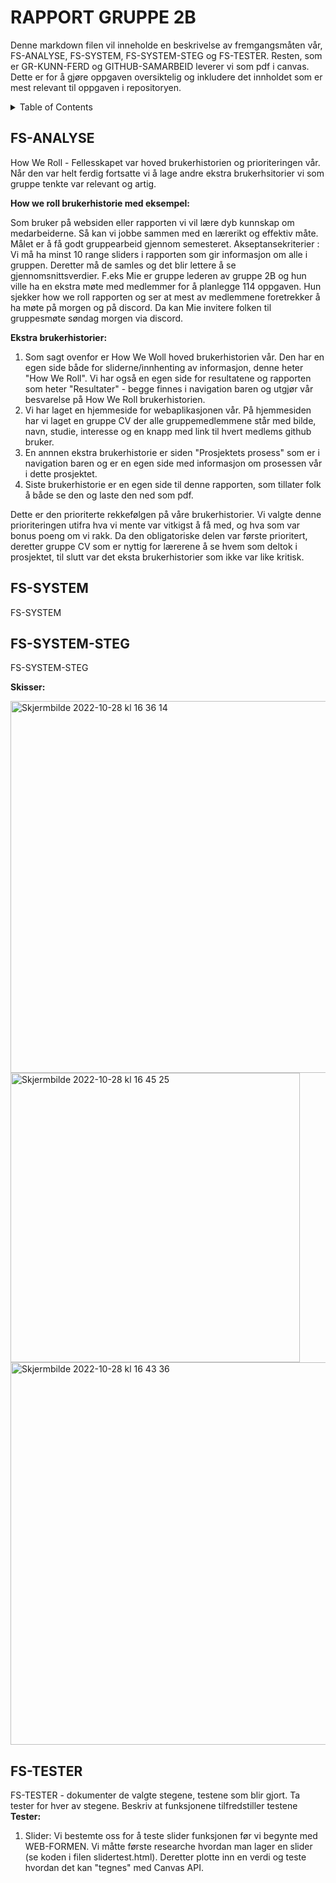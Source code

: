 # RAPPORT GRUPPE 2B #

Denne markdown filen vil inneholde en beskrivelse av fremgangsmåten vår, FS-ANALYSE, FS-SYSTEM, FS-SYSTEM-STEG og FS-TESTER. Resten, som er GR-KUNN-FERD og GITHUB-SAMARBEID leverer vi som pdf i canvas. Dette er for å gjøre oppgaven oversiktelig og inkludere det innholdet som er mest relevant til oppgaven i repositoryen. 


<!-- TABLE OF CONTENTS -->
<details>
  <summary>Table of Contents</summary>
  <ol>
    <li>
      <a href="#fs-analyse">FS-ANALYSE</a>
    <li><a href="#fs-system">FS-SYSTEM</a></li>
    <ul>
        <li><a href="#fs-system-steg">FS-SYSTEM-STEG</a></li>
      </ul>
    </li>
    <li><a href="#fs-tester">FS-TESTER</a></li>
    <li><a href="#nettsiden-vår">Nettsiden vår</a></li>
    <li><a href="#license">License</a></li>
    <li><a href="#contact">Contact</a></li>
    <li><a href="#acknowledgments">Acknowledgments</a></li>
  </ol>
</details>


<!-- FS-ANALYSE -->
## FS-ANALYSE
How We Roll - Fellesskapet var hoved brukerhistorien og prioriteringen vår. Når den var helt ferdig fortsatte vi å lage andre ekstra brukerhsitorier vi som gruppe tenkte var relevant og artig. 

__How we roll brukerhistorie med eksempel:__

Som bruker på websiden eller rapporten vi vil lære dyb kunnskap om medarbeiderne. Så kan vi jobbe sammen med en lærerikt og effektiv måte. Målet er å få godt gruppearbeid gjennom semesteret. 
Akseptansekriterier : Vi må ha minst 10 range sliders i rapporten som gir informasjon om alle i gruppen. Deretter må de samles og det blir lettere å se gjennomsnittsverdier.
F.eks Mie er gruppe lederen av gruppe 2B og hun ville ha en ekstra møte med medlemmer for å planlegge 114 oppgaven. Hun sjekker how we roll rapporten og ser at mest av medlemmene foretrekker å ha møte på morgen og på discord. Da kan Mie invitere folken til gruppesmøte søndag morgen via discord. 

__Ekstra brukerhistorier:__
1. Som sagt ovenfor er How We Woll hoved brukerhistorien vår. Den har en egen side både for sliderne/innhenting av informasjon, denne heter "How We Roll". Vi har også en egen side for resultatene og rapporten som heter "Resultater" - begge finnes i navigation baren og utgjør vår besvarelse på How We Roll brukerhistorien. 
2. Vi har laget en hjemmeside for webaplikasjonen vår. På hjemmesiden har vi laget en gruppe CV der alle gruppemedlemmene står med bilde, navn, studie, interesse og en knapp med link til hvert medlems github bruker. 
3. En annnen ekstra brukerhistorie er siden "Prosjektets prosess" som er i navigation baren og er en egen side med informasjon om prosessen vår i dette prosjektet.
4. Siste brukerhistorie er en egen side til denne rapporten, som tillater folk å både se den og laste den ned som pdf. 

Dette er den prioriterte rekkefølgen på våre brukerhistorier. Vi valgte denne prioriteringen utifra hva vi mente var vitkigst å få med, og hva som var bonus poeng om vi rakk. Da den obligatoriske delen var første prioritert, deretter gruppe CV som er nyttig for lærerene å se hvem som deltok i prosjektet, til slutt var det eksta brukerhistorier som ikke var like kritisk. 

<!-- FS-SYSTEM -->
## FS-SYSTEM
FS-SYSTEM 


## FS-SYSTEM-STEG
FS-SYSTEM-STEG

__Skisser:__


<img width="595" alt="Skjermbilde 2022-10-28 kl  16 36 14" src="https://user-images.githubusercontent.com/111752047/198653736-95fc4f2e-1d11-4c43-a5c8-0e550521e4e1.png">


<img width="463" alt="Skjermbilde 2022-10-28 kl  16 45 25" src="https://user-images.githubusercontent.com/111752047/198655860-040e0414-53dd-49a3-bc1d-d4d9552fabc5.png">


<img width="612" alt="Skjermbilde 2022-10-28 kl  16 43 36" src="https://user-images.githubusercontent.com/111752047/198654482-2b6d75a9-1786-43ea-abbd-e0b816ca80be.png">


<!-- FS-TESTER -->
## FS-TESTER
FS-TESTER - dokumenter de valgte stegene, testene som blir gjort. Ta tester for hver av stegene. Beskriv at funksjonene tilfredstiller testene
__Tester:__
1. Slider: Vi bestemte oss for å teste slider funksjonen før vi begynte med WEB-FORMEN. Vi måtte første researche hvordan man lager en slider (se koden i filen slidertest.html). Deretter plotte inn en verdi og teste hvordan det kan "tegnes" med Canvas API.
